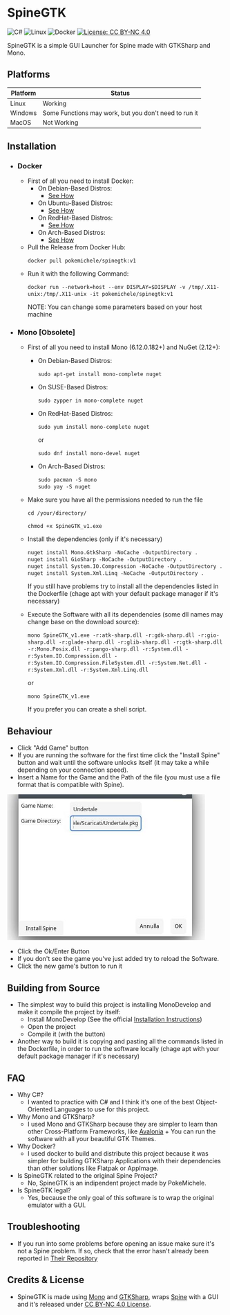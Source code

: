 # SpineGTK
![C#](https://img.shields.io/badge/c%23-%23239120.svg?style=for-the-badge&logo=c-sharp&logoColor=white) ![Linux](https://img.shields.io/badge/Linux-FCC624?style=for-the-badge&logo=linux&logoColor=black) ![Docker](https://img.shields.io/badge/docker-%230db7ed.svg?style=for-the-badge&logo=docker&logoColor=white) [![License: CC BY-NC 4.0](https://img.shields.io/badge/License-CC_BY--NC_4.0-lightgrey.svg)](https://creativecommons.org/licenses/by-nc/4.0/)

SpineGTK is a simple GUI Launcher for Spine made with GTKSharp and Mono.

## Platforms
|Platform|Status                                               |
|--------|-----------------------------------------------------|
|Linux   |Working                                              |
|Windows |Some Functions may work, but you don't need to run it|
|MacOS   |Not Working                                          |

## Installation
- ### Docker
    - First of all you need to install Docker:
        - On Debian-Based Distros:
            - [See How](https://docs.docker.com/desktop/install/debian/)
        - On Ubuntu-Based Distros:
            - [See How](https://docs.docker.com/desktop/install/ubuntu/)
        - On RedHat-Based Distros:
            - [See How](https://docs.docker.com/desktop/install/fedora/)
        - On Arch-Based Distros:
            - [See How](https://docs.docker.com/desktop/install/archlinux/)
     - Pull the Release from Docker Hub:
        ```
        docker pull pokemichele/spinegtk:v1
        ```
     - Run it with the following Command:
        ```
        docker run --network=host --env DISPLAY=$DISPLAY -v /tmp/.X11-unix:/tmp/.X11-unix -it pokemichele/spinegtk:v1
        ```
        NOTE: You can change some parameters based on your host machine
- ### Mono [Obsolete]
    - First of all you need to install Mono (6.12.0.182+) and NuGet (2.12+):
        - On Debian-Based Distros:
            ```
            sudo apt-get install mono-complete nuget
            ```
        - On SUSE-Based Distros:
            ```
            sudo zypper in mono-complete nuget
            ```
        - On RedHat-Based Distros:
            ```
            sudo yum install mono-complete nuget
            ```
             or
            ```
            sudo dnf install mono-devel nuget
            ```
        - On Arch-Based Distros:
            ```
            sudo pacman -S mono
            sudo yay -S nuget
            ```
    - Make sure you have all the permissions needed to run the file
        ```
        cd /your/directory/
        ```
        ```
        chmod +x SpineGTK_v1.exe
        ```
    - Install the dependencies (only if it's necessary)
        ```
        nuget install Mono.GtkSharp -NoCache -OutputDirectory .
        nuget install GioSharp -NoCache -OutputDirectory .
        nuget install System.IO.Compression -NoCache -OutputDirectory .
        nuget install System.Xml.Linq -NoCache -OutputDirectory .
        ```
        If you still have problems try to install all the dependencies listed in the Dockerfile (chage apt with your default package manager if it's necessary)
        
    - Execute the Software with all its dependencies (some dll names may change base on the download source):
        ```
        mono SpineGTK_v1.exe -r:atk-sharp.dll -r:gdk-sharp.dll -r:gio-sharp.dll -r:glade-sharp.dll -r:glib-sharp.dll -r:gtk-sharp.dll -r:Mono.Posix.dll -r:pango-sharp.dll -r:System.dll -r:System.IO.Compression.dll -r:System.IO.Compression.FileSystem.dll -r:System.Net.dll -r:System.Xml.dll -r:System.Xml.Linq.dll
        ```
        or
        ```
        mono SpineGTK_v1.exe
        ```
        If you prefer you can create a shell script.
## Behaviour
- Click "Add Game" button
- If you are running the software for the first time click the "Install Spine" button and wait until the software unlocks itself (it may take a while depending on your connection speed).
- Insert a Name for the Game and the Path of the file (you must use a file format that is compatible with Spine).

![AddGameScreenshot](SpineGTKScreen1.jpg)

- Click the Ok/Enter Button
- If you don't see the game you've just added try to reload the Software.
- Click the new game's button to run it
## Building from Source
- The simplest way to build this project is installing MonoDevelop and make it compile the project by itself:
    - Install MonoDevelop (See the official [Installation Instructions](https://www.monodevelop.com/download/))
    - Open the project
    - Compile it (with the button)
- Another way to build it is copying and pasting all the commands listed in the Dockerfile, in order to run the software locally (chage apt with your default package manager if it's necessary)
## FAQ
- Why C#?
    - I wanted to practice with C# and I think it's one of the best Object-Oriented Languages to use for this project.
- Why Mono and GTKSharp?
    - I used Mono and GTKSharp because they are simpler to learn than other Cross-Platform Frameworks, like [Avalonia](https://avaloniaui.net/) + You can run the software with all your beautiful GTK Themes.
- Why Docker?
    - I used docker to build and distribute this project because it was simpler for building GTKSharp Applications with their dependencies than other solutions like Flatpak or AppImage.
- Is SpineGTK related to the original Spine Project?
    - No, SpineGTK is an indipendent project made by PokeMichele.
- Is SpineGTK legal?
    - Yes, because the only goal of this software is to wrap the original emulator with a GUI.
## Troubleshooting
- If you run into some problems before opening an issue make sure it's not a Spine problem. If so, check that the error hasn't already been reported in [Their Repository](https://github.com/devofspine/spine)
## Credits & License
 - SpineGTK is made using [Mono](https://www.mono-project.com/) and [GTKSharp](https://www.mono-project.com/docs/gui/gtksharp/), wraps [Spine](https://github.com/devofspine/spine/) with a GUI and it's released under [CC BY-NC 4.0 License](https://creativecommons.org/licenses/by-nc/4.0/).
